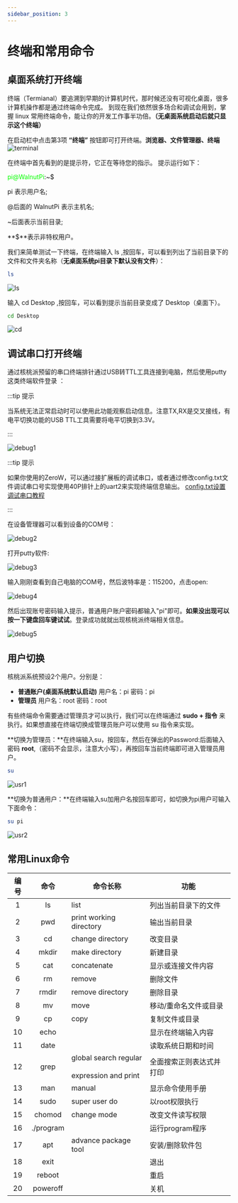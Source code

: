 ```yaml
---
sidebar_position: 3
---
```


# 终端和常用命令

## 桌面系统打开终端
终端（Termianal）要追溯到早期的计算机时代，那时候还没有可视化桌面，很多计算机操作都是通过终端命令完成。 到现在我们依然很多场合和调试会用到，掌握 linux 常用终端命令，能让你的开发工作事半功倍。**（无桌面系统启动后就只显示这个终端）**

在启动栏中点击第3项 **“终端”** 按钮即可打开终端。**浏览器、文件管理器、终端**
![terminal](./img/terminal/terminal.png)

在终端中首先看到的是提示符，它正在等待您的指示。 提示运行如下：

<font color='#06fe00'>pi@WalnutPi</font>:~$

pi 表示用户名; 

@后面的 WalnutPi 表示主机名; 

~后面表示当前目录; 

**$**表示非特权用户。

我们来简单测试一下终端，在终端输入 ls ,按回车，可以看到列出了当前目录下的文件和文件夹名称（**无桌面系统pi目录下默认没有文件**）：
```bash
ls
```
![ls](./img/terminal/ls.png)

输入 cd Desktop ,按回车，可以看到提示当前目录变成了 Desktop（桌面下）。
```bash
cd Desktop
```
![cd](./img/terminal/cd.png)

## 调试串口打开终端

通过核桃派预留的串口终端排针通过USB转TTL工具连接到电脑，然后使用putty这类终端软件登录 ：

:::tip 提示

当系统无法正常启动时可以使用此功能观察启动信息。注意TX,RX是交叉接线，有电平切换功能的USB TTL工具需要将电平切换到3.3V。

:::

![debug1](./img/terminal/debug1.png)

:::tip 提示

如果你使用的ZeroW，可以通过接扩展板的调试串口，或者通过修改config.txt文件调试串口号实现使用40P排针上的uart2来实现终端信息输出。
[config.txt设置调试串口教程](../os_software/config.txt#设置串口终端位置)

:::

在设备管理器可以看到设备的COM号：

![debug2](./img/terminal/debug2.png)

打开putty软件:

![debug3](./img/terminal/debug3.png)

输入刚刚查看到自己电脑的COM号，然后波特率是：115200，点击open:

![debug4](./img/terminal/debug4.png)

然后出现账号密码输入提示，普通用户账户密码都输入"pi"即可。**如果没出现可以按一下键盘回车键试试**。登录成功就就出现核桃派终端相关信息。

![debug5](./img/terminal/debug5.png)

## 用户切换
核桃派系统预设2个用户。分别是：
- **普通账户(桌面系统默认启动)** 用户名：pi 密码：pi
- **管理员** 用户名：root 密码：root

有些终端命令需要通过管理员才可以执行，我们可以在终端通过 **sudo + 指令** 来执行。如果想直接在终端切换成管理员账户可以使用 su 指令来实现。

**切换为管理员：**在终端输入su，按回车，然后在弹出的Password:后面输入密码 **root**,（密码不会显示，注意大小写），再按回车当前终端即可进入管理员用户。
```bash
su
```
![usr1](./img/terminal/usr1.png)

**切换为普通用户：**在终端输入su加用户名按回车即可，如切换为pi用户可输入下面命令：
```bash
su pi
```
![usr2](./img/terminal/usr2.png)

## 常用Linux命令

|  编号 | 命令 | 命令长称 | 功能 |  
|  :---:  | :---:  | ---  | ---  |
| 1  | ls | list | 列出当前目录下的文件 |
| 2  | pwd | print working directory | 输出当前目录 |
| 3  | cd | change directory | 改变目录 |
| 4  | mkdir | make directory | 新建目录 |
| 5  | cat | concatenate | 显示或连接文件内容 |
| 6  | rm | remove | 删除文件 |
| 7  | rmdir | remove directory | 删除目录 |
| 8  | mv | move | 移动/重命名文件或目录 |
| 9  | cp | copy | 复制文件或目录 |
| 10  | echo |   | 显示在终端输入内容 |
| 11  | date |  | 读取系统日期和时间 |
| 12  | grep | global search regular <br></br> expression and print | 全面搜索正则表达式并打印 |
| 13  | man | manual  | 显示命令使用手册 |
| 14  | sudo | super user do | 以root权限执行 |
| 15  | chomod | change mode | 改变文件读写权限 |
| 16  | ./program |   | 运行program程序 |
| 17  | apt | advance package tool | 安装/删除软件包 |
| 18  | exit |  | 退出 |
| 19  | reboot |   | 重启 |
| 20 | poweroff |  | 关机 |